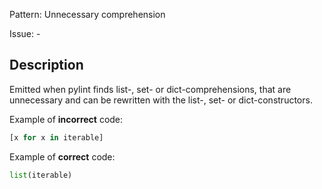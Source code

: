 Pattern: Unnecessary comprehension

Issue: -

## Description

Emitted when pylint finds list-, set- or dict-comprehensions, that are unnecessary and can be rewritten with the list-, set- or dict-constructors.

Example of **incorrect** code:

```python
[x for x in iterable]
```

Example of **correct** code:

```python
list(iterable)
```